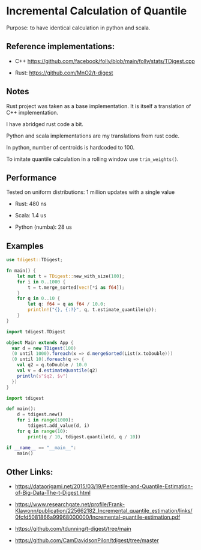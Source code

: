 # Incremental Calculation of Quantile

Purpose: to have identical calculation in python and scala.

## Reference implementations: 

+ C++ <https://github.com/facebook/folly/blob/main/folly/stats/TDigest.cpp>

+ Rust: <https://github.com/MnO2/t-digest>


## Notes

Rust project was taken as a base implementation. It is itself a translation of C++ implementation.

I have abridged rust code a bit.

Python and scala implementations are my translations from rust code.

In python, number of centroids is hardcoded to 100.

To imitate quantile calculation in a rolling window use `trim_weights()`.


## Performance

Tested on uniform distributions: 1 million updates with a single value

+ Rust: 480 ns 

+ Scala: 1.4 us

+ Python (numba): 28 us


## Examples

```rust
use tdigest::TDigest;

fn main() {
    let mut t = TDigest::new_with_size(100);
    for i in 0..1000 {
        t = t.merge_sorted(vec![*i as f64]);
    }
    for q in 0..10 {
        let q: f64 = q as f64 / 10.0;
        println!("{}, {:?}", q, t.estimate_quantile(q));
    }
}
```

```scala
import tdigest.TDigest

object Main extends App {
  var d = new TDigest(100)
  (0 until 1000).foreach(x => d.mergeSorted(List(x.toDouble)))
  (0 until 10).foreach(q => {
    val q2 = q.toDouble / 10.0
    val v = d.estimateQuantile(q2)
    println(s"$q2, $v")
  })
}
```


```python
import tdigest

def main():
    d = tdigest.new()
    for i in range(1000):
        tdigest.add_value(d, i)
    for q in range(10):
        print(q / 10, tdigest.quantile(d, q / 10))

if __name__ == "__main__":
    main()
```


## Other Links:

+ <https://dataorigami.net/2015/03/19/Percentile-and-Quantile-Estimation-of-Big-Data-The-t-Digest.html>

+ <https://www.researchgate.net/profile/Frank-Klawonn/publication/225662182_Incremental_quantile_estimation/links/0fcfd5081866a99968000000/Incremental-quantile-estimation.pdf>

+ <https://github.com/tdunning/t-digest/tree/main>

+ <https://github.com/CamDavidsonPilon/tdigest/tree/master>
